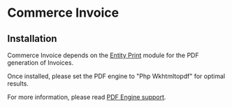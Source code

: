 Commerce Invoice
================

## Installation

Commerce Invoice depends on the [Entity Print](https://www.drupal.org/project/entity_print) module for the PDF generation of Invoices.

Once installed, please set the PDF engine to "Php Wkhtmltopdf" for optimal results.

For more information, please read [PDF Engine support](https://www.drupal.org/docs/8/modules/entity-print/pdf-engine-support).
